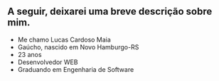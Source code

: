 ## A seguir, deixarei uma breve descrição sobre mim.
* Me chamo Lucas Cardoso Maia
* Gaúcho, nascido em Novo Hamburgo-RS
* 23 anos
* Desenvolvedor WEB
* Graduando em Engenharia de Software
